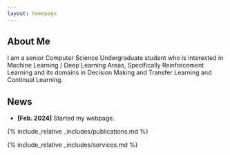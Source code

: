 ```yaml
---
layout: homepage
---
```


## About Me

I am a senior Computer Science Undergraduate student who is interested in Machine Learning / Deep Learning Areas, Specifically Reinforcement Learning and its domains in Decision Making and Transfer Learning and Continual Learning.

## News

- **[Feb. 2024]** Started my webpage.

{% include_relative _includes/publications.md %}

{% include_relative _includes/services.md %}
